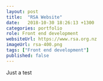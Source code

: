 ```yaml
---
layout: post
title:  "RSA Website"
date:   2018-10-30 18:26:13 +1300
categories: portfolio
role: Front end development
websiteUrl: https://www.rsa.org.nz
imageUrl: rsa-400.png
tags: ["Front end development"]
published: false
---
```

Just a test
